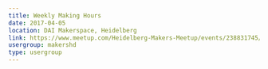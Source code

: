```yaml
---
title: Weekly Making Hours
date: 2017-04-05
location: DAI Makerspace, Heidelberg
link: https://www.meetup.com/Heidelberg-Makers-Meetup/events/238831745/
usergroup: makershd
type: usergroup
---
```

